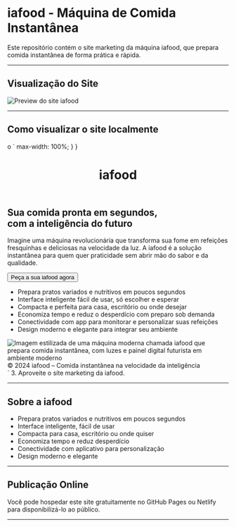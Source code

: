 # iafood - Máquina de Comida Instantânea

Este repositório contém o site marketing da máquina iafood, que prepara comida instantânea de forma prática e rápida.

---

## Visualização do Site

![Preview do site iafood](iafood-preview.png)

---

## Como visualizar o site localmente

o `      max-width: 100%;
    }
  }
</style>
</head>
<body>
  <header role="banner">
    <h1>iafood</h1>
  </header>
  <main role="main">
    <section class="container" aria-labelledby="heading-slogan">
      <h2 id="heading-slogan">Sua comida pronta em segundos,<br/>com a inteligência do futuro</h2>
      <p>
        Imagine uma máquina revolucionária que transforma sua fome em refeições fresquinhas e deliciosas na velocidade da luz. 
        A iafood é a solução instantânea para quem quer praticidade sem abrir mão do sabor e da qualidade.
      </p>
      <button class="btn-primary" aria-label="Peça a sua iafood agora mesmo">Peça a sua iafood agora</button>
      <ul class="feature-list" aria-label="Principais vantagens da iafood">
        <li>Prepara pratos variados e nutritivos em poucos segundos</li>
        <li>Interface inteligente fácil de usar, só escolher e esperar</li>
        <li>Compacta e perfeita para casa, escritório ou onde desejar</li>
        <li>Economiza tempo e reduz o desperdício com preparo sob demanda</li>
        <li>Conectividade com app para monitorar e personalizar suas refeições</li>
        <li>Design moderno e elegante para integrar seu ambiente</li>
      </ul>
      <div class="image-container">
        <img src="https://storage.googleapis.com/workspace-0f70711f-8b4e-4d94-86f1-2a93ccde5887/image/30419caa-5ce8-40ca-a818-5f1cb67d3b8e.png" alt="Imagem estilizada de uma máquina moderna chamada iafood que prepara comida instantânea, com luzes e painel digital futurista em ambiente moderno" />
      </div>
    </section>
  </main>
  <footer role="contentinfo">
    © 2024 iafood – Comida instantânea na velocidade da inteligência
  </footer>
</body>
</html>`
3. Aproveite o site marketing da iafood.

---

## Sobre a iafood

- Prepara pratos variados e nutritivos em poucos segundos  
- Interface inteligente, fácil de usar  
- Compacta para casa, escritório ou onde quiser  
- Economiza tempo e reduz desperdício  
- Conectividade com aplicativo para personalização  
- Design moderno e elegante  

---

## Publicação Online

Você pode hospedar este site gratuitamente no GitHub Pages ou Netlify para disponibilizá-lo ao público.

---

